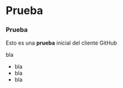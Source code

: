 Prueba
======
### Prueba


Esto es una **prueba** inicial del cliente GitHub

 bla  

* bla
* bla
* bla
